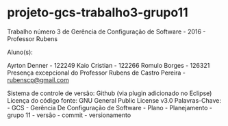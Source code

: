 # projeto-gcs-trabalho3-grupo11
Trabalho número 3 de Gerência de Configuração de Software - 2016 - Professor Rubens

Aluno(s):

Ayrton Denner - 122249
Kaio Cristian - 122266
Romulo Borges - 126321
Presença excepcional do Professor Rubens de Castro Pereira - rubenscp@gmail.com

Sistema de controle de versão: Github (via plugin adicionado no Eclipse)
Licença do código fonte: GNU General Public License v3.0
Palavras-Chave:
				- GCS
				- Gerência De Configuração de Software
				- Plano
				- Planejamento
				- grupo 11
				- versão
				- commit
				- versionamento